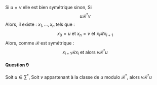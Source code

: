 Si $u=v$ elle est bien symétrique sinon, 
Si 
$$u \mathcal{R}^{*} v$$
Alors, il existe : $x_{1}, \dots, x_{n}$ tels que : 
$$x_{0} = u \text{ et } x_{n} = v \text{ et } x_{i} \mathcal{R} x_{i+1}$$
Alors, comme $\mathcal{R}$ est symétrique :
$$x_{i+1} \mathcal{R} x_{i} \text{ et alors } v \mathcal{R}^{*} u$$


#### Question 9
Soit $u \in \sum^{*}$, 
Soit $v$ appartenant à la classe de $u$ modulo $\mathcal{R}^{*}$, alors
$v\mathcal{R}^* u$ 
